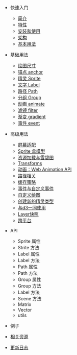 * 快速入门

  * [简介](/zh-cn/index#简介)
  * [特性](/zh-cn/index#特性)
  * [安装和使用](/zh-cn/index#安装和使用)
  * [架构](/zh-cn/index#架构)
  * [基本用法](/zh-cn/index#基本用法)

* 基础用法

  * [绘图尺寸](/zh-cn/guide/#绘图尺寸)
  * [锚点 anchor](/zh-cn/guide/#锚点-anchor)
  * [精灵 Sprite](/zh-cn/guide/#精灵-Sprite)
  * [文字 Label](/zh-cn/guide/#文字-Label)
  * [路径 Path](/zh-cn/guide/#路径-Path)
  * [分组 Group](/zh-cn/guide/#分组-Group)
  * [动画 animate](/zh-cn/guide/#动画-animate)
  * [滤镜 filter](/zh-cn/guide/#滤镜-filter)
  * [渐变 gradient](/zh-cn/guide/#渐变-gradient)
  * [事件 event](/zh-cn/guide/#事件-event)

* 高级用法

  * [屏幕适配](/zh-cn/guide/resolution)
  * [Sprite 盒模型](/zh-cn/guide/boxmodel)
  * [资源加载与雪碧图](/zh-cn/guide/resource)
  * [Transforms](/zh-cn/guide/transforms)
  * [动画：Web Animation API](/zh-cn/guide/animations)
  * [路径相关](/zh-cn/guide/path)
  * [缓存策略](/zh-cn/guide/cache)
  * [事件与自定义事件](/zh-cn/guide/events)
  * [自定义绘图](/zh-cn/guide/userdraw)
  * [创建新的精灵类型](/zh-cn/guide/nodes)
  * [与d3一同使用](/zh-cn/guide/d3)
  * [Layer快照](/zh-cn/guide/snapshot)
  * [跨平台](/zh-cn/guide/platforms)

* API

  * Sprite 属性
  * Strite 方法
  * Label 属性
  * Label 方法
  * Path 属性
  * Path 方法
  * Group 属性
  * Group 方法
  * Label 方法
  * Scene 方法
  * Matrix
  * Vector
  * utils

* 例子

* [相关资源](/zh-cn/resource)
* [更新日志](/zh-cn/changelog)
